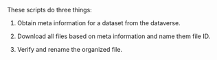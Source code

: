 These scripts do three things:

1. Obtain meta information for a dataset from the dataverse.

2. Download all files based on meta information and name them file ID.

3. Verify and rename the organized file.
